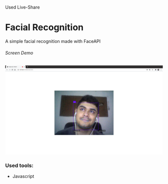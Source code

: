 Used Live-Share

<h1>Facial Recognition</h1>
<span>A simple facial recognition made with FaceAPI</span>

<h6>Screen Demo</h6>
<img src="/img/main.png" alt="Pencil"/>

<h3>Used tools:</h3>
<ul>
  <li>Javascript</li>
</ul>
